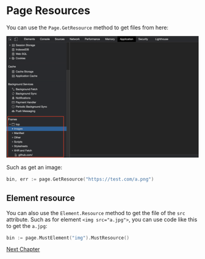 # Page Resources

You can use the `Page.GetResource` method to get files from here:

![page-resources](page-resources.png)

Such as get an image:

```go
bin, err := page.GetResource("https://test.com/a.png")
```

## Element resource

You can also use the `Element.Resource` method to get the file of the `src` attribute. Such as for element `<img src="a.jpg">`, you can use code like this to get the `a.jpg`:

```go
bin := page.MustElement("img").MustResource()
```

[Next Chapter](/javascript-runtime.md)
